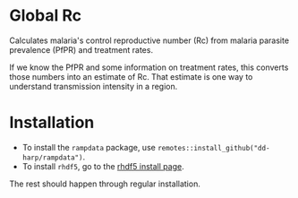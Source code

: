 # Global Rc

Calculates malaria's control reproductive number (Rc) from malaria parasite prevalence (PfPR)
and treatment rates.

If we know the PfPR and some information on treatment rates, this converts
those numbers into an estimate of Rc. That estimate is one way to understand
transmission intensity in a region.

# Installation

* To install the `rampdata` package, use `remotes::install_github("dd-harp/rampdata")`.
* To install `rhdf5`, go to the [rhdf5 install page](https://www.bioconductor.org/packages/release/bioc/html/rhdf5.html).

The rest should happen through regular installation.
